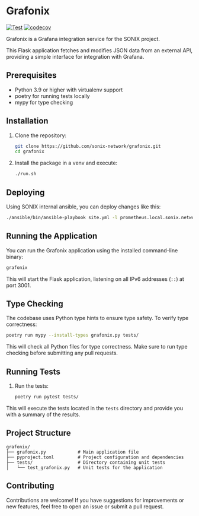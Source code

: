 # Grafonix

[![Test](https://github.com/sonix-network/grafonix/actions/workflows/test.yml/badge.svg)](https://github.com/sonix-network/grafonix/actions/workflows/test.yml)
[![codecov](https://codecov.io/gh/sonix-network/grafonix/branch/main/graph/badge.svg)](https://codecov.io/gh/sonix-network/grafonix)

Grafonix is a Grafana integration service for the SONIX project.

This Flask application fetches and modifies JSON data from an external API,
providing a simple interface for integration with Grafana.

## Prerequisites

- Python 3.9 or higher with virtualenv support
- poetry for running tests locally
- mypy for type checking

## Installation

1. Clone the repository:

   ```bash
   git clone https://github.com/sonix-network/grafonix.git
   cd grafonix
   ```

2. Install the package in a venv and execute:

   ```bash
   ./run.sh
   ```

## Deploying

Using SONIX internal ansible, you can deploy changes like this:

```bash
./ansible/bin/ansible-playbook site.yml -l prometheus.local.sonix.network -t grafana
```

## Running the Application

You can run the Grafonix application using the installed command-line binary:

```bash
grafonix
```

This will start the Flask application, listening on all IPv6 addresses (`::`) at port 3001.

## Type Checking

The codebase uses Python type hints to ensure type safety. To verify type correctness:

```bash
poetry run mypy --install-types grafonix.py tests/
```

This will check all Python files for type correctness. Make sure to run type checking before submitting any pull requests.

## Running Tests

1. Run the tests:

   ```bash
   poetry run pytest tests/
   ```

This will execute the tests located in the `tests` directory and provide you with a summary of the results.

## Project Structure

```
grafonix/
├── grafonix.py            # Main application file
├── pyproject.toml         # Project configuration and dependencies
├── tests/                 # Directory containing unit tests
│   └── test_grafonix.py   # Unit tests for the application
```

## Contributing

Contributions are welcome! If you have suggestions for improvements or new features, feel free to open an issue or submit a pull request.
